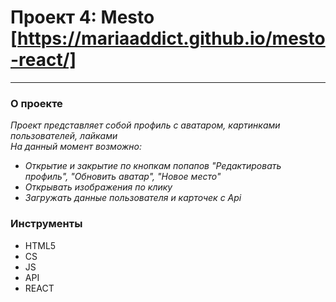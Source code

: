# Проект 4: Mesto [https://mariaaddict.github.io/mesto-react/]
--------------------------

### О проекте  
_Проект представляет собой профиль с аватаром, картинками пользователей, лайками_   
_На данный момент возможно:_ 
* _Открытие и закрытие по кнопкам попапов "Редактировать профиль", "Обновить аватар", "Новое место"_ 
* _Открывать изображения по клику_
* _Загружать данные пользователя и карточек с Api_  

### Инструменты 

* HTML5  
* CS  
* JS    
* API  
* REACT